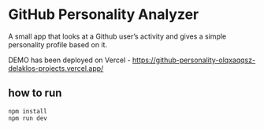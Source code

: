 # GitHub Personality Analyzer

A small app that looks at a Github user’s activity and gives a simple personality profile based on it.

DEMO has been deployed on Vercel  - https://github-personality-olqxaqqsz-delaklos-projects.vercel.app/

## how to run

```
npm install
npm run dev
```